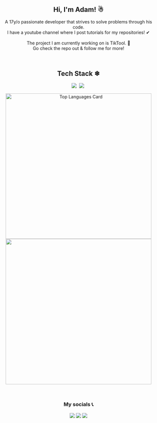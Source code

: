<h2 align="center">Hi, I'm Adam! ☃</h2>
<div align="center">
<p>A 17y/o passionate developer that strives to solve problems through his code.<br>I have a youtube channel where I post tutorials for my repositories! ✔<br><br>The project I am currently working on is TikTool. 🤳 <br>Go check the repo out & follow me for more! 
  
</p><br>
</div>
<h2 align="center">Tech Stack ❄</h2>
<div align="center">

<img src="https://img.shields.io/badge/Selenium-43B02A?logo=selenium&logoColor=fff?">&nbsp;
<img src="https://img.shields.io/badge/Python-3776AB?logo=python&logoColor=fff">&nbsp;
</div>

<p align="center">
  <img src="https://github-readme-stats.vercel.app/api?username=ADAmbankz&theme=dark&show_icons=true&hide_border=false&count_private=true" alt="Top Languages Card" width=466><br>
  <img src="https://github-readme-streak-stats.herokuapp.com/?user=ADAmbankz&theme=dark&hide_border=false" width=466>
</p>

<br>
<h3 align="center">My socials 📞</h3>
<p align="center">
<a href="https://www.youtube.com/@AdamBielatAmorim" target="blank"><img align="center" src="https://img.shields.io/badge/YouTube-%23FF0000.svg?logo=YouTube&logoColor=white"/></a>
<a href="https://discord.gg/tiktool" target="blank"><img align="center" src="https://img.shields.io/badge/Discord-%235865F2.svg?&logo=discord&logoColor=white"/></a>
<a href="https://t.me/didjdjsjdkf" target="blank"><img align="center" src="https://img.shields.io/badge/Telegram-2CA5E0?logo=telegram&logoColor=white"/></a>
</p>


